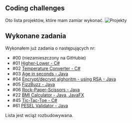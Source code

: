 ## Coding challenges
Oto lista projektów, które mam zamiar wykonać.
![Projekty](https://i.imgur.com/FTLkuwN.png)

## Wykonane zadania
Wykonałem już zadania o następujących nr: 
* #00 (niezamieszczony na GitHubie)
* #01 [Higher-Lower - C#](https://github.com/fyv1/Higher-Lower)
* #02 [Temperature Converter - C#](https://github.com/fyv1/TemperatureConverter)
* #03 [Age in seconds - Java](https://github.com/fyv1/YourAgeInSeconds)
* #04 [Encrypt/decrypt alghoritm - using RSA - Java](https://github.com/fyv1/RSA_endec)
* #05 [FizzBuzz - Java](https://github.com/fyv1/FizzBuzz)
* #06 [Rock-Paper-Scissors - Java](https://github.com/fyv1/Rock-Paper-Scissors-Lizard-Spock)
* #22 [BMI Calculator - Java, JavaFX](https://github.com/fyv1/BMIcalc)
* #45 [Tic-Tac-Toe - C#](https://github.com/fyv1/Tic-Tac-Toe)
* #61 [PESEL Validator - Java](https://github.com/fyv1/PESEL-validator)

Lista jest wciąż rozbudowywana.
